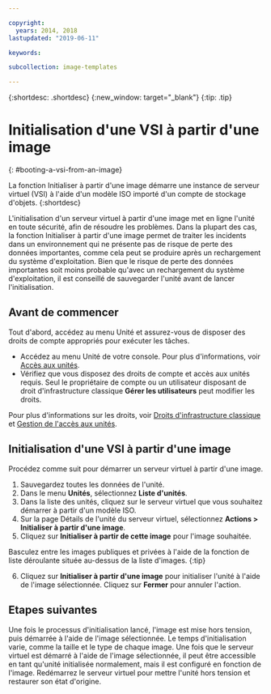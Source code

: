 ```yaml
---

copyright:
  years: 2014, 2018
lastupdated: "2019-06-11"

keywords:

subcollection: image-templates

---
```


{:shortdesc: .shortdesc}
{:new_window: target="_blank"}
{:tip: .tip}

# Initialisation d'une VSI à partir d'une image
{: #booting-a-vsi-from-an-image}

La fonction Initialiser à partir d'une image démarre une instance de serveur virtuel (VSI) à l'aide d'un modèle ISO importé d'un compte de stockage d'objets.
{:shortdesc}

L'initialisation d'un serveur virtuel à partir d'une image met en ligne l'unité en toute sécurité, afin de résoudre les problèmes. Dans la plupart des cas, la fonction Initialiser à partir d'une image permet de traiter les incidents dans un environnement qui ne présente pas de risque de perte des données importantes, comme cela peut se produire après un rechargement du système d'exploitation. Bien que le risque de perte des données importantes soit moins probable qu'avec un rechargement du système d'exploitation, il est conseillé de sauvegarder l'unité avant de lancer l'initialisation.

## Avant de commencer
Tout d'abord, accédez au menu Unité et assurez-vous de disposer des droits de compte appropriés pour exécuter les tâches. 

* Accédez au menu Unité de votre console. Pour plus d'informations, voir [Accès aux unités](/docs/infrastructure/image-templates?topic=virtual-servers-navigating-devices).
* Vérifiez que vous disposez des droits de compte et accès aux unités requis. Seul le propriétaire de compte ou un utilisateur disposant de droit d'infrastructure classique **Gérer les utilisateurs** peut modifier les droits. 

Pour plus d'informations sur les droits, voir [Droits d'infrastructure classique](/docs/iam?topic=iam-infrapermission#infrapermission) et [Gestion de l'accès aux unités](/docs/vsi?topic=virtual-servers-managing-device-access).

## Initialisation d'une VSI à partir d'une image

Procédez comme suit pour démarrer un serveur virtuel à partir d'une image.

1. Sauvegardez toutes les données de l'unité.
2. Dans le menu **Unités**, sélectionnez **Liste d'unités**.
3. Dans la liste des unités, cliquez sur le serveur virtuel que vous souhaitez démarrer à partir d'un modèle ISO.
4. Sur la page Détails de l'unité du serveur virtuel, sélectionnez **Actions > Initialiser à partir d'une image**.
5. Cliquez sur **Initialiser à partir de cette image** pour l'image souhaitée.

  Basculez entre les images publiques et privées à l'aide de la fonction de liste déroulante située au-dessus de la liste d'images.
  {:tip}

6. Cliquez sur **Initialiser à partir d'une image** pour initialiser l'unité à l'aide de l'image sélectionnée. Cliquez sur **Fermer** pour annuler l'action.

## Etapes suivantes

Une fois le processus d'initialisation lancé, l'image est mise hors tension, puis démarrée à l'aide de l'image sélectionnée. Le temps d'initialisation varie, comme la taille et le type de chaque image. Une fois que le serveur virtuel est démarré à l'aide de l'image sélectionnée, il peut être accessible en tant qu'unité initialisée normalement, mais il est configuré en fonction de l'image. Redémarrez le serveur virtuel pour mettre l'unité hors tension et restaurer son état d'origine.
